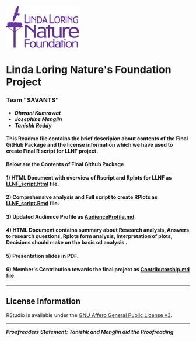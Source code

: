  
<img src="https://github.com/JosephineQiu/ISQA8086-Team1/blob/master/Final_Github_package_LLNF/LLNFLogoOneColorWeb.jpg" width=200px />

# Linda Loring Nature's Foundation Project

### Team **"SAVANTS"**
* **_Dhwani Kumrawat_**
* **_Josephine Menglin_**
* **_Tanishk Reddy_**

#### This Readme file contains the brief descripion about contents of the Final GitHub Package and the license information which we have used to create Final R script for LLNF project.

**Below are the Contents of Final Github Package**

#### 1) HTML Document with overview of Rscript and Rplots for LLNF as [LLNF_script.html](https://github.com/JosephineQiu/ISQA8086-Team1/blob/master/Final_Github_package_LLNF/LLNF_Script.html) file.
#### 2) Comprehensive analysis and Full script to create RPlots as [LLNF_script.Rmd](https://github.com/JosephineQiu/ISQA8086-Team1/blob/master/Final_Github_package_LLNF/LLNF_Script.Rmd) file.
#### 3) Updated Audience Profile as [AudienceProfile.md](https://github.com/JosephineQiu/ISQA8086-Team1/blob/master/Final_Github_package_LLNF/UpdatedAudienceProfile.md).
#### 4) HTML Document contains summary about Research analysis, Answers to research questions, Rplots form analysis, Interpretation of plots, Decisions should make on the basis od analysis .
#### 5) Presentation slides in PDF.
#### 6) Member's Contribution towards the final project as [Contributorship.md](https://github.com/JosephineQiu/ISQA8086-Team1/blob/master/Final_Github_package_LLNF/Contributorship.md) file.
---

## License Information
RStudio is available under the [GNU Affero General Public License v3](http://www.gnu.org/licenses/agpl-3.0-standalone.html).


---
**_Proofreaders Statement: Tanishk and Menglin did the Proofreading_**
